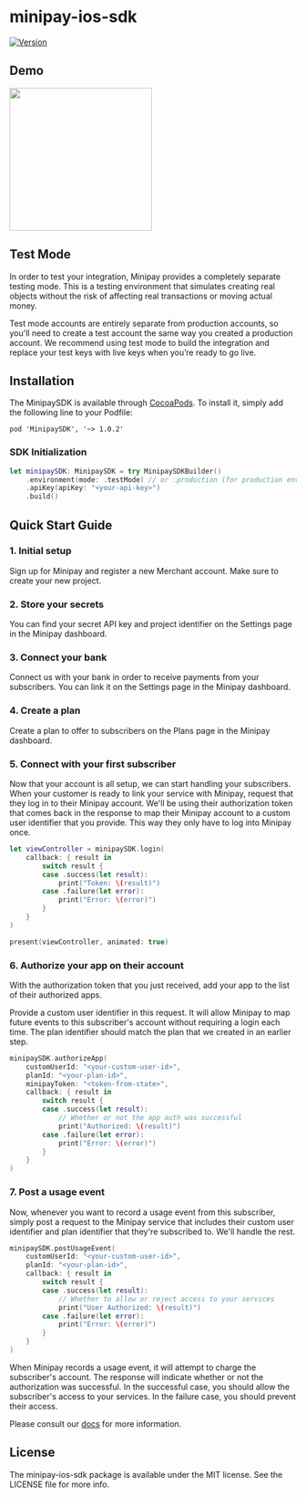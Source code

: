 # minipay-ios-sdk

>

[![Version](https://img.shields.io/cocoapods/v/MinipaySDK.svg?style=flat)](https://cocoapods.org/pods/MinipaySDK)

## Demo
<img src="demo.gif" width="250">

## Test Mode

In order to test your integration, Minipay provides a completely separate testing mode. This is a testing environment that simulates creating real objects without the risk of affecting real transactions or moving actual money.

Test mode accounts are entirely separate from production accounts, so you'll need to create a test account the same way you created a production account. We recommend using test mode to build the integration and replace your test keys with live keys when you’re ready to go live.

## Installation

The MinipaySDK is available through [CocoaPods](https://cocoapods.org). To install
it, simply add the following line to your Podfile:

```
pod 'MinipaySDK', '~> 1.0.2'
```

### SDK Initialization
```swift
let minipaySDK: MinipaySDK = try MinipaySDKBuilder()
    .environment(mode: .testMode) // or .production (for production environment)
    .apiKey(apiKey: "<your-api-key>")
    .build()
```


## Quick Start Guide

### 1. Initial setup

Sign up for Minipay and register a new Merchant account. Make sure to create your new project.

### 2. Store your secrets

You can find your secret API key and project identifier on the Settings page in the Minipay dashboard.

### 3. Connect your bank

Connect us with your bank in order to receive payments from your subscribers. You can link it on the Settings page in the Minipay dashboard.

### 4. Create a plan

Create a plan to offer to subscribers on the Plans page in the Minipay dashboard.

### 5. Connect with your first subscriber

Now that your account is all setup, we can start handling your subscribers. When your customer is ready to link your service with Minipay, request that they log in to their Minipay account. We'll be using their authorization token that comes back in the response to map their Minipay account to a custom user identifier that you provide. This way they only have to log into Minipay once.

```swift
let viewController = minipaySDK.login(
    callback: { result in
        switch result {
        case .success(let result):
            print("Token: \(result)")
        case .failure(let error):
            print("Error: \(error)")
        }
    }
)

present(viewController, animated: true)
```

### 6. Authorize your app on their account

With the authorization token that you just received, add your app to the list of their authorized apps.

Provide a custom user identifier in this request. It will allow Minipay to map future events to this subscriber's account without requiring a login each time. The plan identifier should match the plan that we created in an earlier step.

```swift
minipaySDK.authorizeApp(
    customUserId: "<your-custom-user-id>",
    planId: "<your-plan-id>",
    minipayToken: "<token-from-state>",
    callback: { result in
        switch result {
        case .success(let result):
            // Whether or not the app auth was successful
            print("Authorized: \(result)")
        case .failure(let error):
            print("Error: \(error)")
        }
    }
)
```


### 7. Post a usage event

Now, whenever you want to record a usage event from this subscriber, simply post a request to the Minipay service that includes their custom user identifier and plan identifier that they're subscribed to. We'll handle the rest.

```swift
minipaySDK.postUsageEvent(
    customUserId: "<your-custom-user-id>",
    planId: "<your-plan-id>",
    callback: { result in
        switch result {
        case .success(let result):
            // Whether to allow or reject access to your services
            print("User Authorized: \(result)")
        case .failure(let error):
            print("Error: \(error)")
        }
    }
)
```

When Minipay records a usage event, it will attempt to charge the subscriber's account. The response will indicate whether or not the authorization was successful. In the successful case, you should allow the subscriber's access to your services. In the failure case, you should prevent their access.

Please consult our [docs](https://minipayhq.com/docs) for more information.

## License

The minipay-ios-sdk package is available under the MIT license. See the LICENSE file for more info.
